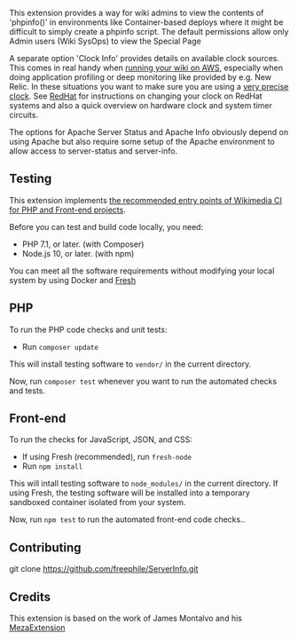 This extension provides a way for wiki admins to view the contents of 'phpinfo()' in 
environments like Container-based deploys where it might be difficult to simply create
a phpinfo script. The default permissions allow only Admin users (Wiki SysOps) to view the Special Page

A separate option 'Clock Info' provides details on available clock sources.  This comes in 
real handy when [running your wiki on AWS](https://heap.io/blog/engineering/clocksource-aws-ec2-vdso),
especially when doing application profiling or deep monitoring like provided by e.g. New Relic. In these
situations you want to make sure you are using a [very precise clock](https://blog.trailofbits.com/2019/10/03/tsc-frequency-for-all-better-profiling-and-benchmarking/). See [RedHat](https://access.redhat.com/solutions/18627) 
for instructions on changing your clock on RedHat systems and also a quick overview on 
hardware clock and system timer circuits. 

The options for Apache Server Status and Apache Info obviously depend on using Apache
but also require some setup of the Apache environment to allow access to server-status and server-info.


## Testing
This extension implements [the recommended entry points of Wikimedia CI for PHP and Front-end projects](https://www.mediawiki.org/wiki/Continuous_integration/Entry_points).

Before you can test and build code locally, you need:

* PHP 7.1, or later. (with Composer)
* Node.js 10, or later. (with npm)

You can meet all the software requirements without modifying your local system by using Docker and [Fresh](https://www.mediawiki.org/wiki/Selenium/Getting_Started/Run_tests_using_Fresh)

## PHP
To run the PHP code checks and unit tests:

* Run `composer update`

This will install testing software to `vendor/` in the current directory.

Now, run `composer test` whenever you want to run the automated checks and tests.

## Front-end
To run the checks for JavaScript, JSON, and CSS:

* If using Fresh (recommended), run `fresh-node`
* Run `npm install`

This will intall testing software to `node_modules/` in the current directory.
If using Fresh, the testing software will be installed into a temporary sandboxed container isolated from your system.

Now, run `npm test` to run the automated front-end code checks..

## Contributing
git clone https://github.com/freephile/ServerInfo.git

## Credits
This extension is based on the work of James Montalvo and his [MezaExtension](https://github.com/enterprisemediawiki/MezaExt)

